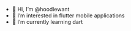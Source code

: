 - 👋 Hi, I’m @hoodiewant
- 👀 I’m interested in flutter mobile applications
- 🌱 I’m currently learning dart
<!---
hoodiewant/hoodiewant is a ✨ special ✨ repository because its `README.md` (this file) appears on your GitHub profile.
You can click the Preview link to take a look at your changes.
--->
